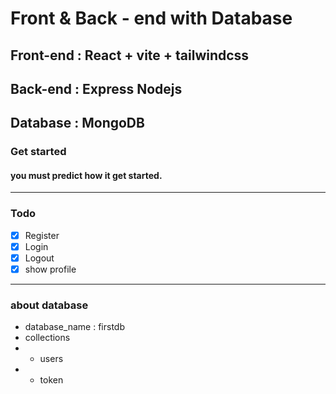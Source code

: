 # Front & Back - end with Database

## Front-end : React + vite + tailwindcss
## Back-end : Express Nodejs
## Database : MongoDB

### Get started
#### you must predict how it get started.

---

### Todo

- [x] Register
- [x] Login
- [x] Logout
- [x] show profile

---
### about database
- database_name : firstdb
- collections
- - users
- - token